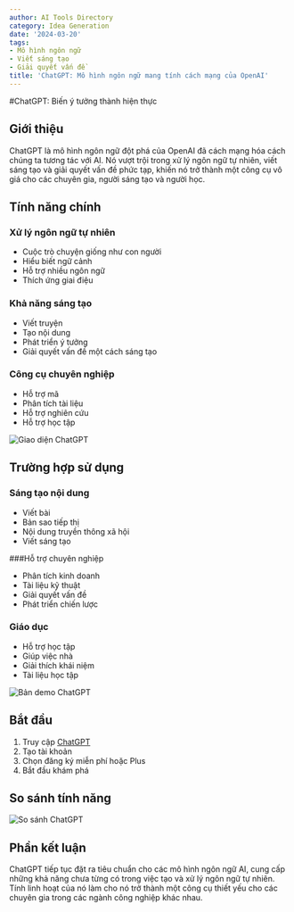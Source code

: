 ```yaml
---
author: AI Tools Directory
category: Idea Generation
date: '2024-03-20'
tags:
- Mô hình ngôn ngữ
- Viết sáng tạo
- Giải quyết vấn đề
title: 'ChatGPT: Mô hình ngôn ngữ mang tính cách mạng của OpenAI'
---
```


#ChatGPT: Biến ý tưởng thành hiện thực

## Giới thiệu

ChatGPT là mô hình ngôn ngữ đột phá của OpenAI đã cách mạng hóa cách chúng ta tương tác với AI. Nó vượt trội trong xử lý ngôn ngữ tự nhiên, viết sáng tạo và giải quyết vấn đề phức tạp, khiến nó trở thành một công cụ vô giá cho các chuyên gia, người sáng tạo và người học.

## Tính năng chính

### Xử lý ngôn ngữ tự nhiên
- Cuộc trò chuyện giống như con người
- Hiểu biết ngữ cảnh
- Hỗ trợ nhiều ngôn ngữ
- Thích ứng giai điệu

### Khả năng sáng tạo
- Viết truyện
- Tạo nội dung
- Phát triển ý tưởng
- Giải quyết vấn đề một cách sáng tạo

### Công cụ chuyên nghiệp
- Hỗ trợ mã
- Phân tích tài liệu
- Hỗ trợ nghiên cứu
- Hỗ trợ học tập

![Giao diện ChatGPT](/imgs/chatgpt/interface.jpg)

## Trường hợp sử dụng

### Sáng tạo nội dung
- Viết bài
- Bản sao tiếp thị
- Nội dung truyền thông xã hội
- Viết sáng tạo

###Hỗ trợ chuyên nghiệp
- Phân tích kinh doanh
- Tài liệu kỹ thuật
- Giải quyết vấn đề
- Phát triển chiến lược

### Giáo dục
- Hỗ trợ học tập
- Giúp việc nhà
- Giải thích khái niệm
- Tài liệu học tập

![Bản demo ChatGPT](/imgs/chatgpt/demo.jpg)

## Bắt đầu

1. Truy cập [ChatGPT](https://chat.openai.com)
2. Tạo tài khoản
3. Chọn đăng ký miễn phí hoặc Plus
4. Bắt đầu khám phá

## So sánh tính năng

![So sánh ChatGPT](/imgs/chatgpt/comparison.jpg)

## Phần kết luận

ChatGPT tiếp tục đặt ra tiêu chuẩn cho các mô hình ngôn ngữ AI, cung cấp những khả năng chưa từng có trong việc tạo và xử lý ngôn ngữ tự nhiên. Tính linh hoạt của nó làm cho nó trở thành một công cụ thiết yếu cho các chuyên gia trong các ngành công nghiệp khác nhau.